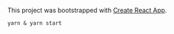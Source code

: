 This project was bootstrapped with [Create React App](https://github.com/facebookincubator/create-react-app).

````
yarn & yarn start
````